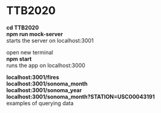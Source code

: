# TTB2020

**cd TTB2020**\
**npm run mock-server**\
starts the server on localhost:3001

open new terminal\
**npm start**\
runs the app on localhost:3000

**localhost:3001/fires**\
**localhost:3001/sonoma_month**\
**localhost:3001/sonoma_year**\
**localhost:3001/sonoma_month?STATION=USC00043191**\
examples of querying data
